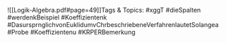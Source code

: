 
![[Logik-Algebra.pdf#page=49]]Tags & Topics:
   #xggT
   #dieSpalten
   #werdenkBeispiel
   #Koeffizientenk
   #DasursprnglichvonEuklidumvChrbeschriebeneVerfahrenlautetSolangea
   #Probe
   #Koeffizientenu
   #KRPERBemerkung